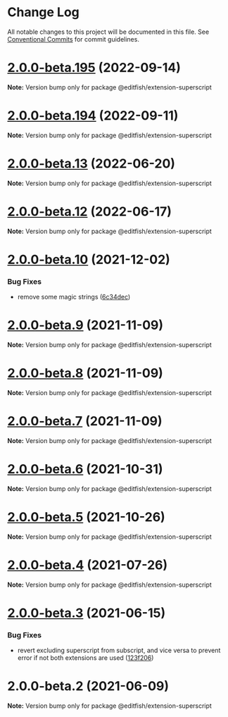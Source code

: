 # Change Log

All notable changes to this project will be documented in this file.
See [Conventional Commits](https://conventionalcommits.org) for commit guidelines.

# [2.0.0-beta.195](https://github.com/ueberdosis/tiptap/compare/v2.0.0-beta.194...v2.0.0-beta.195) (2022-09-14)

**Note:** Version bump only for package @editfish/extension-superscript





# [2.0.0-beta.194](https://github.com/ueberdosis/tiptap/compare/v2.0.0-beta.193...v2.0.0-beta.194) (2022-09-11)

**Note:** Version bump only for package @editfish/extension-superscript





# [2.0.0-beta.13](https://github.com/ueberdosis/tiptap/compare/@editfish/extension-superscript@2.0.0-beta.12...@editfish/extension-superscript@2.0.0-beta.13) (2022-06-20)

**Note:** Version bump only for package @editfish/extension-superscript





# [2.0.0-beta.12](https://github.com/ueberdosis/tiptap/compare/@editfish/extension-superscript@2.0.0-beta.10...@editfish/extension-superscript@2.0.0-beta.12) (2022-06-17)

**Note:** Version bump only for package @editfish/extension-superscript





# [2.0.0-beta.10](https://github.com/ueberdosis/tiptap/compare/@editfish/extension-superscript@2.0.0-beta.9...@editfish/extension-superscript@2.0.0-beta.10) (2021-12-02)


### Bug Fixes

* remove some magic strings ([6c34dec](https://github.com/ueberdosis/tiptap/commit/6c34dec33ac39c9f037a0a72e4525f3fc6d422bf))





# [2.0.0-beta.9](https://github.com/ueberdosis/tiptap/compare/@editfish/extension-superscript@2.0.0-beta.8...@editfish/extension-superscript@2.0.0-beta.9) (2021-11-09)

**Note:** Version bump only for package @editfish/extension-superscript





# [2.0.0-beta.8](https://github.com/ueberdosis/tiptap/compare/@editfish/extension-superscript@2.0.0-beta.7...@editfish/extension-superscript@2.0.0-beta.8) (2021-11-09)

**Note:** Version bump only for package @editfish/extension-superscript





# [2.0.0-beta.7](https://github.com/ueberdosis/tiptap/compare/@editfish/extension-superscript@2.0.0-beta.6...@editfish/extension-superscript@2.0.0-beta.7) (2021-11-09)

**Note:** Version bump only for package @editfish/extension-superscript





# [2.0.0-beta.6](https://github.com/ueberdosis/tiptap/compare/@editfish/extension-superscript@2.0.0-beta.5...@editfish/extension-superscript@2.0.0-beta.6) (2021-10-31)

**Note:** Version bump only for package @editfish/extension-superscript





# [2.0.0-beta.5](https://github.com/ueberdosis/tiptap/compare/@editfish/extension-superscript@2.0.0-beta.4...@editfish/extension-superscript@2.0.0-beta.5) (2021-10-26)

**Note:** Version bump only for package @editfish/extension-superscript





# [2.0.0-beta.4](https://github.com/ueberdosis/tiptap/compare/@editfish/extension-superscript@2.0.0-beta.3...@editfish/extension-superscript@2.0.0-beta.4) (2021-07-26)

**Note:** Version bump only for package @editfish/extension-superscript





# [2.0.0-beta.3](https://github.com/ueberdosis/tiptap/compare/@editfish/extension-superscript@2.0.0-beta.2...@editfish/extension-superscript@2.0.0-beta.3) (2021-06-15)


### Bug Fixes

* revert excluding superscript from subscript, and vice versa to prevent error if not both extensions are used ([123f206](https://github.com/ueberdosis/tiptap/commit/123f2067e5ccc15f1fceee164e8bc461193cf8a0))





# 2.0.0-beta.2 (2021-06-09)

**Note:** Version bump only for package @editfish/extension-superscript
